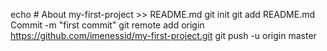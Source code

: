 echo # About my-first-project >> README.md
git init
git add README.md
Commit -m "first commit"
git remote add origin https://github.com/imenessid/my-first-project.git
git push -u origin master


